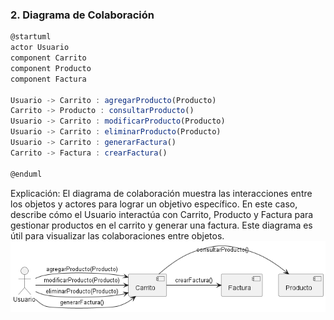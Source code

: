 ### 2. Diagrama de Colaboración
```js
@startuml
actor Usuario
component Carrito
component Producto
component Factura

Usuario -> Carrito : agregarProducto(Producto)
Carrito -> Producto : consultarProducto()
Usuario -> Carrito : modificarProducto(Producto)
Usuario -> Carrito : eliminarProducto(Producto)
Usuario -> Carrito : generarFactura()
Carrito -> Factura : crearFactura()

@enduml
```
Explicación: El diagrama de colaboración muestra las interacciones entre los objetos y actores para lograr un objetivo específico. En este caso, describe cómo el Usuario interactúa con Carrito, Producto y Factura para gestionar productos en el carrito y generar una factura. Este diagrama es útil para visualizar las colaboraciones entre objetos.
![Diagrama de colaboración](Diagrama-2.png)